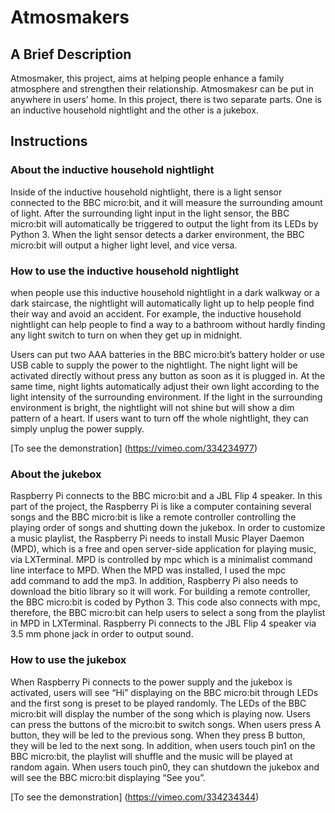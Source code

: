 # Atmosmakers

## A Brief Description

Atmosmaker, this project, aims at helping people enhance a family atmosphere and strengthen their relationship. Atmosmakesr can be put in anywhere in users’ home. In this project, there is two separate parts. One is an inductive household nightlight and the other is a jukebox.

## Instructions

### About the inductive household nightlight

Inside of the inductive household nightlight, there is a light sensor connected to the BBC micro:bit, and it will measure the surrounding amount of light. After the surrounding light input in the light sensor, the BBC micro:bit will automatically be triggered to output the light from its LEDs by Python 3. When the light sensor detects a darker environment, the BBC micro:bit will output a higher light level, and vice versa.

### How to use the inductive household nightlight
when people use this inductive household nightlight in a dark walkway or a dark staircase, the nightlight will automatically light up to help people find their way and avoid an accident. For example, the inductive household nightlight can help people to find a way to a bathroom without hardly finding any light switch to turn on when they get up in midnight. 

Users can put two AAA batteries in the BBC micro:bit’s battery holder or use USB cable to supply the power to the nightlight. The night light will be activated directly without press any button as soon as it is plugged in. At the same time, night lights automatically adjust their own light according to the light intensity of the surrounding environment. If the light in the surrounding environment is bright, the nightlight will not shine but will show a dim pattern of  a heart. If users want to turn off the whole nightlight, they can simply unplug the power supply.

[To see the demonstration] (https://vimeo.com/334234977)

### About the jukebox

Raspberry Pi connects to the BBC micro:bit and a JBL Flip 4 speaker. In this part of the project, the Raspberry Pi is like a computer containing several songs and the BBC micro:bit is like a remote controller controlling the playing order of songs and shutting down the jukebox. In order to customize a music playlist, the Raspberry Pi needs to install Music Player Daemon (MPD), which is a free and open server-side application for playing music, via LXTerminal. MPD is controlled by mpc which is a minimalist command line interface to MPD. When the MPD was installed, I used the mpc add command to add the mp3. In addition, Raspberry Pi also needs to download the bitio library so it will work. For building a remote controller, the BBC micro:bit is coded by Python 3. This code also connects with mpc, therefore, the BBC micro:bit can help users to select a song from the playlist in MPD in LXTerminal. Raspberry Pi connects to the JBL Flip 4 speaker via 3.5 mm phone jack in order to output sound.

### How to use the jukebox
When Raspberry Pi connects to the power supply and the jukebox is activated, users will see “Hi” displaying on the BBC micro:bit through LEDs and the first song is preset to be played randomly. The LEDs of the BBC micro:bit will display the number of the song which is playing now. Users can press the buttons of the micro:bit to switch songs. When users press A button, they will be led to the previous song. When they press B button, they will be led to the next song. In addition, when users touch pin1 on the BBC micro:bit, the playlist will shuffle and the music will be played at random again. When users touch pin0, they can shutdown the jukebox and will see the BBC micro:bit displaying “See you”.

[To see the demonstration] (https://vimeo.com/334234344)

